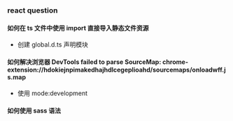 ### react question

#### 如何在 ts 文件中使用 import 直接导入静态文件资源

- 创建 global.d.ts 声明模块

#### 如何解决浏览器 DevTools failed to parse SourceMap: chrome-extension://hdokiejnpimakedhajhdlcegeplioahd/sourcemaps/onloadwff.js.map

- 使用 mode:development

#### 如何使用 sass 语法
